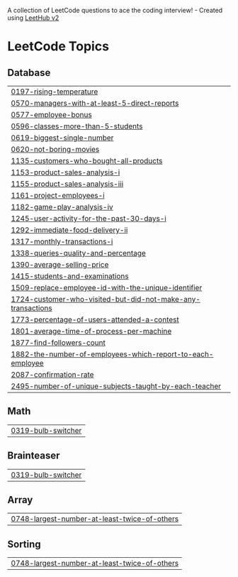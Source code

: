 A collection of LeetCode questions to ace the coding interview! - Created using [LeetHub v2](https://github.com/arunbhardwaj/LeetHub-2.0)
<!---LeetCode Topics Start-->
# LeetCode Topics
## Database
|  |
| ------- |
| [0197-rising-temperature](https://github.com/TalhaRehman2567/SQL-50/tree/master/0197-rising-temperature) |
| [0570-managers-with-at-least-5-direct-reports](https://github.com/TalhaRehman2567/SQL-50/tree/master/0570-managers-with-at-least-5-direct-reports) |
| [0577-employee-bonus](https://github.com/TalhaRehman2567/SQL-50/tree/master/0577-employee-bonus) |
| [0596-classes-more-than-5-students](https://github.com/TalhaRehman2567/SQL-50/tree/master/0596-classes-more-than-5-students) |
| [0619-biggest-single-number](https://github.com/TalhaRehman2567/SQL-50/tree/master/0619-biggest-single-number) |
| [0620-not-boring-movies](https://github.com/TalhaRehman2567/SQL-50/tree/master/0620-not-boring-movies) |
| [1135-customers-who-bought-all-products](https://github.com/TalhaRehman2567/SQL-50/tree/master/1135-customers-who-bought-all-products) |
| [1153-product-sales-analysis-i](https://github.com/TalhaRehman2567/SQL-50/tree/master/1153-product-sales-analysis-i) |
| [1155-product-sales-analysis-iii](https://github.com/TalhaRehman2567/SQL-50/tree/master/1155-product-sales-analysis-iii) |
| [1161-project-employees-i](https://github.com/TalhaRehman2567/SQL-50/tree/master/1161-project-employees-i) |
| [1182-game-play-analysis-iv](https://github.com/TalhaRehman2567/SQL-50/tree/master/1182-game-play-analysis-iv) |
| [1245-user-activity-for-the-past-30-days-i](https://github.com/TalhaRehman2567/SQL-50/tree/master/1245-user-activity-for-the-past-30-days-i) |
| [1292-immediate-food-delivery-ii](https://github.com/TalhaRehman2567/SQL-50/tree/master/1292-immediate-food-delivery-ii) |
| [1317-monthly-transactions-i](https://github.com/TalhaRehman2567/SQL-50/tree/master/1317-monthly-transactions-i) |
| [1338-queries-quality-and-percentage](https://github.com/TalhaRehman2567/SQL-50/tree/master/1338-queries-quality-and-percentage) |
| [1390-average-selling-price](https://github.com/TalhaRehman2567/SQL-50/tree/master/1390-average-selling-price) |
| [1415-students-and-examinations](https://github.com/TalhaRehman2567/SQL-50/tree/master/1415-students-and-examinations) |
| [1509-replace-employee-id-with-the-unique-identifier](https://github.com/TalhaRehman2567/SQL-50/tree/master/1509-replace-employee-id-with-the-unique-identifier) |
| [1724-customer-who-visited-but-did-not-make-any-transactions](https://github.com/TalhaRehman2567/SQL-50/tree/master/1724-customer-who-visited-but-did-not-make-any-transactions) |
| [1773-percentage-of-users-attended-a-contest](https://github.com/TalhaRehman2567/SQL-50/tree/master/1773-percentage-of-users-attended-a-contest) |
| [1801-average-time-of-process-per-machine](https://github.com/TalhaRehman2567/SQL-50/tree/master/1801-average-time-of-process-per-machine) |
| [1877-find-followers-count](https://github.com/TalhaRehman2567/SQL-50/tree/master/1877-find-followers-count) |
| [1882-the-number-of-employees-which-report-to-each-employee](https://github.com/TalhaRehman2567/SQL-50/tree/master/1882-the-number-of-employees-which-report-to-each-employee) |
| [2087-confirmation-rate](https://github.com/TalhaRehman2567/SQL-50/tree/master/2087-confirmation-rate) |
| [2495-number-of-unique-subjects-taught-by-each-teacher](https://github.com/TalhaRehman2567/SQL-50/tree/master/2495-number-of-unique-subjects-taught-by-each-teacher) |
## Math
|  |
| ------- |
| [0319-bulb-switcher](https://github.com/TalhaRehman2567/SQL-50/tree/master/0319-bulb-switcher) |
## Brainteaser
|  |
| ------- |
| [0319-bulb-switcher](https://github.com/TalhaRehman2567/SQL-50/tree/master/0319-bulb-switcher) |
## Array
|  |
| ------- |
| [0748-largest-number-at-least-twice-of-others](https://github.com/TalhaRehman2567/SQL-50/tree/master/0748-largest-number-at-least-twice-of-others) |
## Sorting
|  |
| ------- |
| [0748-largest-number-at-least-twice-of-others](https://github.com/TalhaRehman2567/SQL-50/tree/master/0748-largest-number-at-least-twice-of-others) |
<!---LeetCode Topics End-->